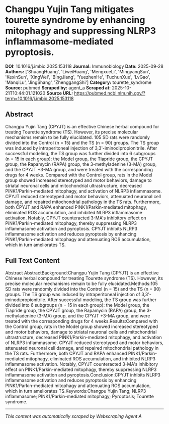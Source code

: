 # Changpu Yujin Tang mitigates tourette syndrome by enhancing mitophagy and suppressing NLRP3 inflammasome-mediated pyroptosis.

**DOI:** 10.1016/j.imbio.2025.153118
**Journal:** Immunobiology
**Date:** 2025-09-28
**Authors:** ['ShuangHuang', 'LiweiHuang', 'MengxueLi', 'MingyangSun', 'KexinSun', 'XingWei', 'BingJiang', 'YuezhenHe', 'FuchunXue', 'LvGao', 'ManqiLu', 'JingShang', 'ZhenggangShi']
**Category:** tourette_syndrome
**Source:** pubmed
**Scraped by:** agent_a
**Scraped at:** 2025-10-21T10:44:01.121020
**Source URL:** https://pubmed.ncbi.nlm.nih.gov/?term=10.1016/j.imbio.2025.153118

## Abstract

Changpu Yujin Tang (CPYJT) is an effective Chinese herbal compound for treating Tourette syndrome (TS). However, its precise molecular mechanisms remain to be fully elucidated.
105 SD rats were randomly divided into the Control (n = 15) and the TS (n = 90) groups. The TS group was induced by intraperitoneal injection of 3,3'-iminodipropionitrile. After successful modeling, the TS group was further divided into 6 subgroups (n = 15 in each group): the Model group, the Tiapride group, the CPYJT group, the Rapamycin (RAPA) group, the 3-methyladenine (3-MA) group, and the CPYJT +3-MA group, and were treated with the corresponding drugs for 4 weeks.
Compared with the Control group, rats in the Model group showed increased stereotyped and motor behaviors, damage to striatal neuronal cells and mitochondrial ultrastructure, decreased PINK1/Parkin-mediated mitophagy, and activation of NLRP3 inflammasome. CPYJT reduced stereotyped and motor behaviors, attenuated neuronal cell damage, and repaired mitochondrial pathology in the TS rats. Furthermore, both CPYJT and RAPA enhanced PINK1/Parkin-mediated mitophagy, eliminated ROS accumulation, and inhibited NLRP3 inflammasome activation. Notably, CPYJT counteracted 3-MA's inhibitory effect on PINK1/Parkin-mediated mitophagy, thereby suppressing NLRP3 inflammasome activation and pyroptosis.
CPYJT inhibits NLRP3 inflammasome activation and reduces pyroptosis by enhancing PINK1/Parkin-mediated mitophagy and attenuating ROS accumulation, which in turn ameliorates TS.

## Full Text Content

Abstract AbstractBackground:Changpu Yujin Tang (CPYJT) is an effective Chinese herbal compound for treating Tourette syndrome (TS). However, its precise molecular mechanisms remain to be fully elucidated.Methods:105 SD rats were randomly divided into the Control (n = 15) and the TS (n = 90) groups. The TS group was induced by intraperitoneal injection of 3,3'-iminodipropionitrile. After successful modeling, the TS group was further divided into 6 subgroups (n = 15 in each group): the Model group, the Tiapride group, the CPYJT group, the Rapamycin (RAPA) group, the 3-methyladenine (3-MA) group, and the CPYJT +3-MA group, and were treated with the corresponding drugs for 4 weeks.Results:Compared with the Control group, rats in the Model group showed increased stereotyped and motor behaviors, damage to striatal neuronal cells and mitochondrial ultrastructure, decreased PINK1/Parkin-mediated mitophagy, and activation of NLRP3 inflammasome. CPYJT reduced stereotyped and motor behaviors, attenuated neuronal cell damage, and repaired mitochondrial pathology in the TS rats. Furthermore, both CPYJT and RAPA enhanced PINK1/Parkin-mediated mitophagy, eliminated ROS accumulation, and inhibited NLRP3 inflammasome activation. Notably, CPYJT counteracted 3-MA's inhibitory effect on PINK1/Parkin-mediated mitophagy, thereby suppressing NLRP3 inflammasome activation and pyroptosis.Conclusion:CPYJT inhibits NLRP3 inflammasome activation and reduces pyroptosis by enhancing PINK1/Parkin-mediated mitophagy and attenuating ROS accumulation, which in turn ameliorates TS.Keywords:Changpu Yujin Tang; NLRP3 inflammasome; PINK1/Parkin-mediated mitophagy; Pyroptosis; Tourette syndrome.

---
*This content was automatically scraped by Webscraping Agent A*
